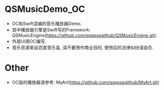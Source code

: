 # QSMusicDemo_OC
- OC和Swift混编的音乐播放器Demo. 
- 其中播放器引擎是Swift写的Framework: QSMusicEngine(https://github.com/qqqssagithub/QSMusicEngine.git). 
- 外层UI用OC编写.
- 音乐资源来自百度音乐盒, 请不要用作商业目的, 使用后的法律纠纷请自负.
# Other
- OC版的播放器请参考: MyArt(https://github.com/qqqssagithub/MyArt.git)
